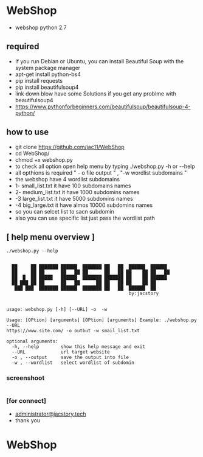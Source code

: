 # WebShop
* webshop python 2.7 
## required
* If you run Debian or Ubuntu, you can install Beautiful Soup with the system package manager
* apt-get install python-bs4
* pip install requests
* pip install beautifulsoup4
* link down blow  have some Solutions if you get any problme with beautifulsoup4
* https://www.pythonforbeginners.com/beautifulsoup/beautifulsoup-4-python/

## how to use 

* git clone https://github.com/jac11/WebShop
* cd WebShop/
* chmod +x webshop.py
* to check all  option open help menu by typing ./webshop.py -h or --help
* all opthions is required " - o file output " , "-w wordlist subdomains " 
* the webshop  have 4 wordlist subdomains 
* 1- small_list.txt it have  100 subdomains names
* 2- medium_list.txt it have 1000 subdomins names
* -3 large_list.txt it have 5000 subdomins names
* -4 big_large.txt it have almos 10000 subdomins names
* so you can selcet  list to sacn subdomin  
* also you can use specific list just pass the wordlist path 

##  [ help menu overview ]
```
./webshop.py --help

      
  ██     ██ ███████ ██████  ███████ ██   ██  ██████  ██████  
  ██     ██ ██      ██   ██ ██      ██   ██ ██    ██ ██   ██ 
  ██  █  ██ █████   ██████  ███████ ███████ ██    ██ ██████  
  ██ ███ ██ ██      ██   ██      ██ ██   ██ ██    ██ ██      
   ███ ███  ███████ ██████  ███████ ██   ██  ██████  ██      
                                             by:jacstory                                                                                                                     
 
usage: webshop.py [-h] [--URL] -o  -w

Usage: [OPtion] [arguments] [OPtion] [arguments] Example: ./webshop.py --URL
https://www.site.com/ -o outbut -w smail_list.txt

optional arguments:
  -h, --help        show this help message and exit
  --URL             url target website
  -o , --output     save the output into file
  -w , --wordlist   select wordlist of subdomin
```

### screenshoot
```
```

### [for connect]
* administrator@jacstory.tech
* thank you 
# WebShop
